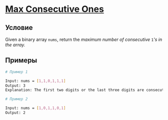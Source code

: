 # [Max Consecutive Ones](https://leetcode.com/problems/max-consecutive-ones/)

## Условие

Given a binary array `nums`, return the _maximum number of consecutive_ `1`_'s in the array._

## Примеры

```bash
# Пример 1

Input: nums = [1,1,0,1,1,1]
Output: 3
Explanation: The first two digits or the last three digits are consecutive 1s. The maximum number of consecutive 1s is 3.
```

```bash
# Пример 2

Input: nums = [1,0,1,1,0,1]
Output: 2
```
